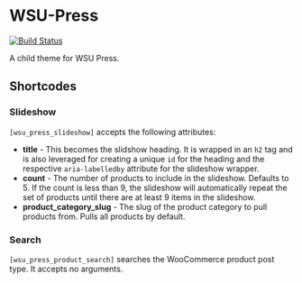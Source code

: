 # WSU-Press

[![Build Status](https://travis-ci.org/washingtonstateuniversity/wsupress.wsu.edu.svg?branch=master)](https://travis-ci.org/washingtonstateuniversity/wsupress.wsu.edu)

A child theme for WSU Press.

## Shortcodes

### Slideshow

`[wsu_press_slideshow]` accepts the following attributes:
* **title** - This becomes the slidshow heading. It is wrapped in an `h2` tag and is also leveraged for creating a unique `id` for the heading and the respective `aria-labelledby` attribute for the slideshow wrapper.
* **count** - The number of products to include in the slideshow. Defaults to 5. If the count is less than 9, the slideshow will automatically repeat the set of products until there are at least 9 items in the slideshow.
* **product_category_slug** - The slug of the product category to pull products from. Pulls all products by default.

### Search
`[wsu_press_product_search]` searches the WooCommerce product post type. It accepts no arguments.
